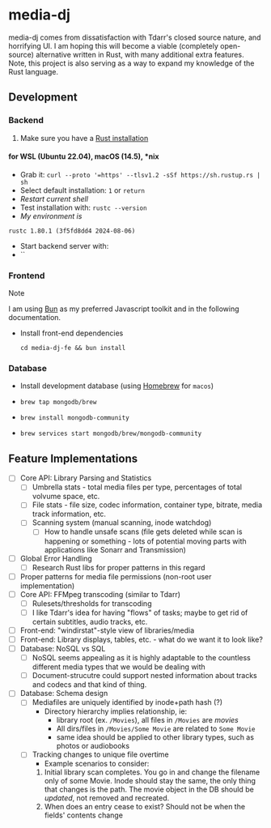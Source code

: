 # media-dj

media-dj comes from dissatisfaction with Tdarr's closed source nature, and horrifying UI. I am hoping this will become a viable (completely open-source) alternative written in Rust, with many additional extra features. Note, this project is also serving as a way to expand my knowledge of the Rust language.

## Development

### Backend

1. Make sure you have a [Rust installation](https://www.rust-lang.org/tools/install)

#### for WSL (Ubuntu 22.04), macOS (14.5), *nix

- Grab it: `curl --proto '=https' --tlsv1.2 -sSf https://sh.rustup.rs | sh`
- Select default installation: `1` or `return`
- *Restart current shell*
- Test installation with: `rustc --version`
- *My environment is*

```shell
rustc 1.80.1 (3f5fd8dd4 2024-08-06)
```

- Start backend server with:
- ``

### Frontend

> [!NOTE]
> I am using [Bun](https://bun.sh/docs/installation) as my preferred Javascript toolkit and in the following documentation.

- Install front-end dependencies

   `cd media-dj-fe && bun install`

### Database

- Install development database (using [Homebrew](https://brew.sh/) for `macos`)

- `brew tap mongodb/brew`

- `brew install mongodb-community`

- `brew services start mongodb/brew/mongodb-community`

## Feature Implementations

- [ ] Core API: Library Parsing and Statistics
  - [ ] Umbrella stats - total media files per type, percentages of total volvume space, etc.
  - [ ] File stats - file size, codec information, container type, bitrate, media track information, etc.
  - [ ] Scanning system (manual scanning, inode watchdog)
    - [ ] How to handle unsafe scans (file gets deleted while scan is happening or something - lots of potential moving parts with applications like Sonarr and Transmission)
- [ ] Global Error Handling
  - [ ] Research Rust libs for proper patterns in this regard
- [ ] Proper patterns for media file permissions (non-root user implementation)
- [ ] Core API: FFMpeg transcoding (similar to Tdarr)
  - [ ] Rulesets/thresholds for transcoding
  - [ ] I like Tdarr's idea for having "flows" of tasks; maybe to get rid of certain subtitles, audio tracks, etc.
- [ ] Front-end: "windirstat"-style view of libraries/media
- [ ] Front-end: Library displays, tables, etc. - what do we want it to look like?
- [ ] Database: NoSQL vs SQL
  - [ ] NoSQL seems appealing as it is highly adaptable to the countless different media types that we would be dealing with
  - [ ] Document-strucutre could support nested information about tracks and codecs and that kind of thing.
- [ ] Database: Schema design
  - [ ] Mediafiles are uniquely identified by inode+path hash (?)
    - Directory hierarchy implies relationship, ie:
      - library root (ex. `/Movies`), all files in `/Movies` are _movies_
      - All dirs/files in `/Movies/Some Movie` are related to `Some Movie`
      - same idea should be applied to other library types, such as photos or audiobooks
  - [ ] Tracking changes to unique file overtime
    - Example scenarios to consider:
    1. Initial library scan completes. You go in and change the filename only of some Movie. Inode should stay the same, the only thing that changes is the path. The movie object in the DB should be _updated_, not removed and recreated.
    2. When does an entry cease to exist? Should not be when the fields' contents change
